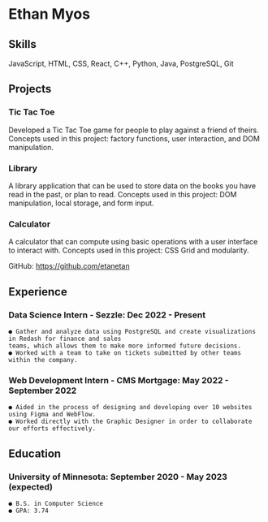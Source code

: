 # Ethan Myos

## Skills

JavaScript, HTML, CSS, React, C++, Python, Java, PostgreSQL, Git

## Projects

### Tic Tac Toe

Developed a Tic Tac Toe game for people to play against a friend of theirs.
Concepts used in this project: factory functions, user interaction, and DOM manipulation.

### Library

A library application that can be used to store data on the books you have read in the past, or plan to read.
Concepts used in this project: DOM manipulation, local storage, and form input.

### Calculator

A calculator that can compute using basic operations with a user interface to interact with.
Concepts used in this project: CSS Grid and modularity.

GitHub: https://github.com/etanetan

## Experience

### Data Science Intern - Sezzle: Dec 2022 - Present

```
● Gather and analyze data using PostgreSQL and create visualizations in Redash for finance and sales
teams, which allows them to make more informed future decisions.
● Worked with a team to take on tickets submitted by other teams within the company.
```
### Web Development Intern - CMS Mortgage: May 2022 - September 2022

```
● Aided in the process of designing and developing over 10 websites using Figma and WebFlow.
● Worked directly with the Graphic Designer in order to collaborate our efforts effectively.
```
## Education

### University of Minnesota: September 2020 - May 2023 (expected)

```
● B.S. in Computer Science
● GPA: 3.74
```
